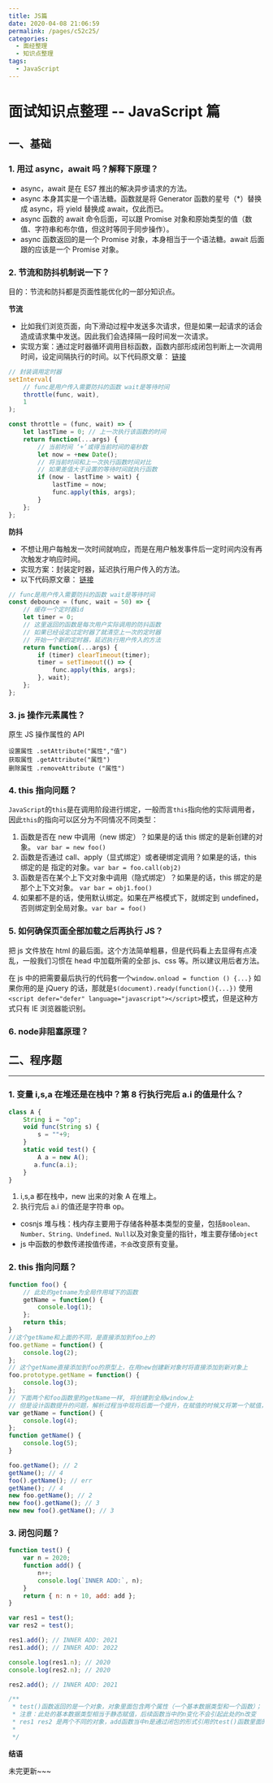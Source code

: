```yaml
---
title: JS篇
date: 2020-04-08 21:06:59
permalink: /pages/c52c25/
categories:
  - 面经整理
  - 知识点整理
tags:
  - JavaScript
---
```


# 面试知识点整理 --  JavaScript 篇

## 一、基础

### 1. 用过 async，await 吗？解释下原理？

- async，await 是在 ES7 推出的解决异步请求的方法。
- async 本身其实是一个语法糖。函数就是将 Generator 函数的星号（\*）替换成 async，将 yield 替换成 await，仅此而已。
- async 函数的 await 命令后面，可以跟 Promise 对象和原始类型的值（数值、字符串和布尔值，但这时等同于同步操作）。
- async 函数返回的是一个 Promise 对象，本身相当于一个语法糖。await 后面跟的应该是一个 Promise 对象。

### 2. 节流和防抖机制说一下？

目的：节流和防抖都是页面性能优化的一部分知识点。

**节流**

- 比如我们浏览页面，向下滑动过程中发送多次请求，但是如果一起请求的话会造成请求集中发送。因此我们会选择隔一段时间发一次请求。
- 实现方案：通过定时器循环调用目标函数，函数内部形成闭包判断上一次调用时间，设定间隔执行的时间。以下代码原文章：
  [链接](http://blog.poetries.top/FE-Interview-Questions/excellent/#_24-5-%E9%98%B2%E6%8A%96)

```js
// 封装调用定时器
setInterval(
	// func是用户传入需要防抖的函数 wait是等待时间
	throttle(func, wait),
	1
);

const throttle = (func, wait) => {
	let lastTime = 0; // 上一次执行该函数的时间
	return function(...args) {
		// 当前时间 ‘+’或得当前时间的毫秒数
		let now = +new Date();
		// 将当前时间和上一次执行函数时间对比
		// 如果差值大于设置的等待时间就执行函数
		if (now - lastTime > wait) {
			lastTime = now;
			func.apply(this, args);
		}
	};
};
```

**防抖**

- 不想让用户每触发一次时间就响应，而是在用户触发事件后一定时间内没有再次触发才响应时间。
- 实现方案：封装定时器，延迟执行用户传入的方法。
- 以下代码原文章：
  [链接](http://blog.poetries.top/FE-Interview-Questions/excellent/#_24-5-%E9%98%B2%E6%8A%96)

```js
// func是用户传入需要防抖的函数 wait是等待时间
const debounce = (func, wait = 50) => {
	// 缓存一个定时器id
	let timer = 0;
	// 这里返回的函数是每次用户实际调用的防抖函数
	// 如果已经设定过定时器了就清空上一次的定时器
	// 开始一个新的定时器，延迟执行用户传入的方法
	return function(...args) {
		if (timer) clearTimeout(timer);
		timer = setTimeout(() => {
			func.apply(this, args);
		}, wait);
	};
};
```

### 3. js 操作元素属性？

原生 JS 操作属性的 API

```
设置属性 .setAttribute("属性","值")
获取属性 .getAttribute("属性")
删除属性 .removeAttribute ("属性")
```

### 4. this 指向问题？

`JavaScript`的`this`是在调用阶段进行绑定，一般而言`this`指向他的实际调用者，因此`this`的指向可以区分为不同情况不同类型：

1. 函数是否在 new 中调用（new 绑定）？如果是的话 this 绑定的是新创建的对象。
   `var bar = new foo()`
2. 函数是否通过 call、apply（显式绑定）或者硬绑定调用？如果是的话，this 绑定的是 指定的对象。`var bar = foo.call(obj2)`
3. 函数是否在某个上下文对象中调用（隐式绑定）？如果是的话，this 绑定的是那个上下文对象。 `var bar = obj1.foo()`
4. 如果都不是的话，使用默认绑定。如果在严格模式下，就绑定到 undefined，否则绑定到全局对象。`var bar = foo()`

### 5. 如何确保页面全部加载之后再执行 JS？

把 js 文件放在 html 的最后面。这个方法简单粗暴，但是代码看上去显得有点凌乱，一般我们习惯在 head 中加载所需的全部 js、css 等。所以建议用后者方法。

在 js 中的把需要最后执行的代码套一个`window.onload = function () {...}`
如果你用的是 jQuery 的话，那就是`$(document).ready(function(){...})`
使用`<script defer="defer" language="javascript"></script>`模式，但是这种方式只有 IE 浏览器能识别。

### 6. node非阻塞原理？





## 二、程序题

---

### 1. 变量 i,s,a 在堆还是在栈中？第 8 行执行完后 a.i 的值是什么？

```js
class A {
    String i = "op";
    void func(String s) {
        s = ""+9;
    }
    static void test() {
        A a = new A();
       a.func(a.i);
    }
}
```

1. i,s,a 都在栈中，new 出来的对象 A 在堆上。
2. 执行完后 a.i 的值还是字符串 op。

- cosnjs 堆与栈：栈内存主要用于存储各种基本类型的变量，包括`Boolean、Number、String、Undefined、Null`以及对象变量的指针，堆主要存储`object`
- js 中函数的参数传递按值传递，`不会`改变原有变量。

### 2. this 指向问题？

```js
function foo() {
	// 此处的getname为全局作用域下的函数
	getName = function() {
		console.log(1);
	};
	return this;
}
//这个getName和上面的不同，是直接添加到foo上的
foo.getName = function() {
	console.log(2);
};
// 这个getName直接添加到foo的原型上，在用new创建新对象时将直接添加到新对象上
foo.prototype.getName = function() {
	console.log(3);
};
// 下面两个和foo函数里的getName一样, 将创建到全局window上
// 但是设计函数提升的问题，解析过程当中现将后面一个提升，在赋值的时候又将第一个赋值，所以调用结果一直是4
var getName = function() {
	console.log(4);
};
function getName() {
	console.log(5);
}

foo.getName(); // 2
getName(); // 4
foo().getName(); // err
getName(); // 4
new foo.getName(); // 2
new foo().getName(); // 3
new new foo().getName(); // 3
```

### 3. 闭包问题？

```js
function test() {
	var n = 2020;
	function add() {
		n++;
		console.log(`INNER ADD:`, n);
	}
	return { n: n + 10, add: add };
}

var res1 = test();
var res2 = test();

res1.add(); // INNER ADD: 2021
res1.add(); // INNER ADD: 2022

console.log(res1.n); // 2020
console.log(res2.n); // 2020

res2.add(); // INNER ADD: 2021

/**
 * test()函数返回的是一个对象，对象里面包含两个属性（一个基本数据类型和一个函数）；
 * 注意：此处的基本数据类型相当于静态赋值，后续函数当中的n变化不会引起此处的n改变
 * res1 res2 是两个不同的对象，add函数当中n是通过闭包的形式引用的test()函数里面的n值，改变时互不影响
 *
 */
```

**结语**

未完更新~~~
